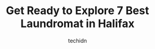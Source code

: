---
layout: ampstory
image: https://i0.wp.com/www.auto.or.id/wp-content/uploads/2023/06/lillians-tailor-shop-dry-cleaners-0-halifax-1686324205.jpeg?resize=640,853
author: techidn
featured: false
description: Halifax, Nova Scotia, Canada is a haven for Laundromat enthusiasts, boasting an impressive array of 7 top-notch establishments. Whether youre a seasoned connoisseur or simply curious to exp
title: Get Ready to Explore 7 Best Laundromat in Halifax
cover:
   title: Get Ready to Explore 7 Best Laundromat in Halifax
   subtitle: AUTO.OR.ID
   background: https://www.auto.or.id/wp-content/uploads/2023/06/lillians-tailor-shop-dry-cleaners-0-halifax-1686324205.jpeg

pages: 
 - layout: thirds
   top: <h1>#1 Halifax Laundry Co.</h1>
   bottom: "<p>an absolutely lovely space! I needed a play to do laundry because all of my buildings washers are either broken or constantly full, and this was the only place open on Go</p>"
   background: https://www.auto.or.id/wp-content/uploads/2023/06/lillians-tailor-shop-dry-cleaners-1-halifax-1686324207.jpeg
   backgroundblur: true
 - layout: thirds
   top: <h1>#2 Your Family Laundromat</h1>
   bottom: "<p>384 Portland St, Dartmouth, NS B2Y 1K8, Canada</p>"
   background: https://www.auto.or.id/wp-content/uploads/2023/06/lillians-tailor-shop-dry-cleaners-2-halifax-1686324208.jpeg
   cta:
      link: https://www.auto.or.id/get-ready-to-explore-7-best-laundromat-in-halifax/
      text: Get Ready to Explore 7 Best Laundromat in Halifax
 - layout: thirds
   top: <h1>#3 Olympic Laundromat</h1>
   bottom: "<p>6518 Chebucto Rd, Halifax, NS B3L 1L7, Canada</p>"
   background: https://images.unsplash.com/photo-1608506876688-ab805ee6c2c6?ixlib=rb-4.0.3&ixid=MnwxMjA3fDB8MHxwaG90by1wYWdlfHx8fGVufDB8fHx8&auto=format&fit=crop&w=640&h=853&q=80
   cta:
      link: https://www.auto.or.id/get-ready-to-explore-7-best-laundromat-in-halifax/
      text: Get Ready to Explore 7 Best Laundromat in Halifax
 - layout: thirds
   top: <h1>#4 Murphys Laundromat</h1>
   bottom: "<p>6023 North St, Halifax, NS B3K 1N9, Canada</p>"
   background: https://images.unsplash.com/photo-1560402974-01f2b0209512?ixlib=rb-4.0.3&ixid=MnwxMjA3fDB8MHxwaG90by1wYWdlfHx8fGVufDB8fHx8&auto=format&fit=crop&w=640&h=853&q=80
   cta:
      link: https://www.auto.or.id/get-ready-to-explore-7-best-laundromat-in-halifax/
      text: Get Ready to Explore 7 Best Laundromat in Halifax
 - layout: thirds
   top: <h1>#5 Downsview Laundry</h1>
   bottom: "<p>619 Sackville Drive, Lower Sackville, NS B4C 2S4, Canada</p>"
   background: https://images.unsplash.com/photo-1529589438034-00c0e7a6452f?ixlib=rb-4.0.3&ixid=MnwxMjA3fDB8MHxwaG90by1wYWdlfHx8fGVufDB8fHx8&auto=format&fit=crop&w=640&h=853&q=80
   cta:
      link: https://www.auto.or.id/get-ready-to-explore-7-best-laundromat-in-halifax/
      text: Get Ready to Explore 7 Best Laundromat in Halifax
 - layout: thirds
   top: <h1>#6 Clothesline Fresh Laundromat</h1>
   bottom: "<p>374 Herring Cove Rd, Halifax, NS B3R 1W2, Canada</p>"
   background: https://images.unsplash.com/photo-1515674447568-09bbb507b96c?ixlib=rb-4.0.3&ixid=MnwxMjA3fDB8MHxwaG90by1wYWdlfHx8fGVufDB8fHx8&auto=format&fit=crop&w=640&h=853&q=80
   cta:
      link: https://www.auto.or.id/get-ready-to-explore-7-best-laundromat-in-halifax/
      text: Get Ready to Explore 7 Best Laundromat in Halifax
 - layout: thirds
   top: <h1>#7 Lillians Tailor Shop & Dry Cleaners</h1>
   bottom: "<p>1535 Dresden Row, Halifax, NS B3J 3T1, Canada</p>"
   background: https://images.unsplash.com/photo-1653047256226-5abbfa82f1d7?ixlib=rb-4.0.3&ixid=MnwxMjA3fDB8MHxwaG90by1wYWdlfHx8fGVufDB8fHx8&auto=format&fit=crop&w=640&h=853&q=80
   cta:
      link: https://www.auto.or.id/get-ready-to-explore-7-best-laundromat-in-halifax/
      text: Get Ready to Explore 7 Best Laundromat in Halifax
 - layout: thirds
   middle: Continue reading...
   background: https://images.unsplash.com/photo-1629935252276-2e9267f778a1?ixlib=rb-4.0.3&ixid=MnwxMjA3fDB8MHxwaG90by1wYWdlfHx8fGVufDB8fHx8&auto=format&fit=crop&w=640&h=853&q=80
   cta:
      link: https://www.auto.or.id/get-ready-to-explore-7-best-laundromat-in-halifax/
      text: Get Ready to Explore 7 Best Laundromat in Halifax

---